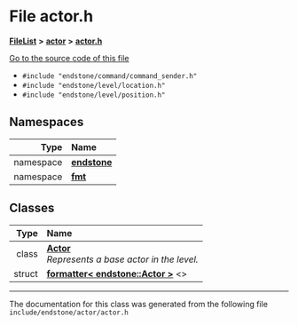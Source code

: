 

# File actor.h



[**FileList**](files.md) **>** [**actor**](dir_dd7779a583e02d88c9a89a2c881c3946.md) **>** [**actor.h**](actor_8h.md)

[Go to the source code of this file](actor_8h_source.md)



* `#include "endstone/command/command_sender.h"`
* `#include "endstone/level/location.h"`
* `#include "endstone/level/position.h"`













## Namespaces

| Type | Name |
| ---: | :--- |
| namespace | [**endstone**](namespaceendstone.md) <br> |
| namespace | [**fmt**](namespacefmt.md) <br> |


## Classes

| Type | Name |
| ---: | :--- |
| class | [**Actor**](classendstone_1_1Actor.md) <br>_Represents a base actor in the level._  |
| struct | [**formatter&lt; endstone::Actor &gt;**](structfmt_1_1formatter_3_01endstone_1_1Actor_01_4.md) &lt;&gt;<br> |



















































------------------------------
The documentation for this class was generated from the following file `include/endstone/actor/actor.h`

